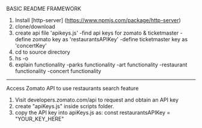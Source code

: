 BASIC README FRAMEWORK

1. Install [http-server] (https://www.npmjs.com/package/http-server)
2. clone/download
3. create api file 'apikeys.js'
    -find api keys for zomato & ticketmaster
    -define zomato key as 'restaurantsAPIKey'
    -define ticketmaster key as 'concertKey'
4. cd to source directory
5. hs -o
6. explain functionality
    -parks functionality
    -art functionality
    -restaurant functionality
    -concert functionality

*****
Access Zomato API to use restaurants search feature

1. Visit developers.zomato.com/api to request and obtain an API key
2. create "apiKeys.js" inside scripts folder. 
3. copy the API key into apiKeys.js as: const restaurantsAPIKey = "YOUR_KEY_HERE"
